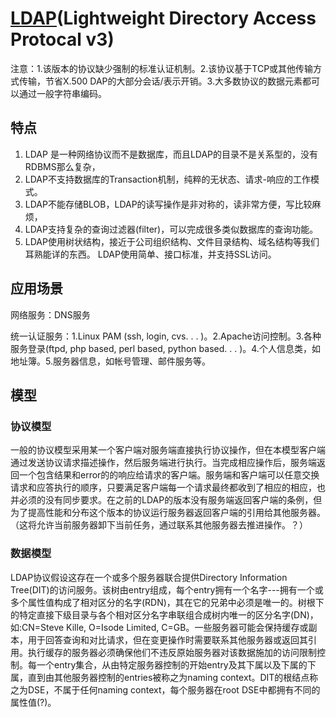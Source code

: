 # [LDAP](https://www.ietf.org/rfc/rfc2251.txt)(Lightweight Directory Access Protocal v3)

注意：1.该版本的协议缺少强制的标准认证机制。2.该协议基于TCP或其他传输方式传输，节省X.500 DAP的大部分会话/表示开销。3.大多数协议的数据元素都可以通过一般字符串编码。

## 特点

1. LDAP 是一种网络协议而不是数据库，而且LDAP的目录不是关系型的，没有RDBMS那么复杂，
2. LDAP不支持数据库的Transaction机制，纯粹的无状态、请求-响应的工作模式。
3. LDAP不能存储BLOB，LDAP的读写操作是非对称的，读非常方便，写比较麻烦，
4. LDAP支持复杂的查询过滤器(filter)，可以完成很多类似数据库的查询功能。
5. LDAP使用树状结构，接近于公司组织结构、文件目录结构、域名结构等我们耳熟能详的东西。 LDAP使用简单、接口标准，并支持SSL访问。

## 应用场景

网络服务：DNS服务

统一认证服务：1.Linux PAM (ssh, login, cvs. . . )。2.Apache访问控制。3.各种服务登录(ftpd, php based, perl based, python based. . . )。4.个人信息类，如地址簿。5.服务器信息，如帐号管理、邮件服务等。

## 模型

### 协议模型

一般的协议模型采用某一个客户端对服务端直接执行协议操作，但在本模型客户端通过发送协议请求描述操作，然后服务端进行执行。当完成相应操作后，服务端返回一个包含结果和error的的响应给请求的客户端。服务端和客户端可以任意交换请求和应答执行的顺序，只要满足客户端每一个请求最终都收到了相应的相应，也并必须的没有同步要求。在之前的LDAP的版本没有服务端返回客户端的条例，但为了提高性能和分布这个版本的协议运行服务器返回客户端的引用给其他服务器。（这将允许当前服务器卸下当前任务，通过联系其他服务器去推进操作。？）

### 数据模型

LDAP协议假设这存在一个或多个服务器联合提供Directory Information Tree(DIT)的访问服务。该树由entry组成，每个entry拥有一个名字---拥有一个或多个属性值构成了相对区分的名字(RDN)，其在它的兄弟中必须是唯一的。树根下的特定直接下级目录与各个相对区分名字串联组合成树内唯一的区分名字(DN)，如:CN=Steve Kille, O=Isode Limited, C=GB。一些服务器可能会保持缓存或副本，用于回答查询和对比请求，但在变更操作时需要联系其他服务器或返回其引用。执行缓存的服务器必须确保他们不违反原始服务器对该数据施加的访问限制控制。每一个entry集合，从由特定服务器控制的开始entry及其下属以及下属的下属，直到由其他服务器控制的entries被称之为naming context。DIT的根结点称之为DSE，不属于任何naming context，每个服务器在root DSE中都拥有不同的属性值(?)。
